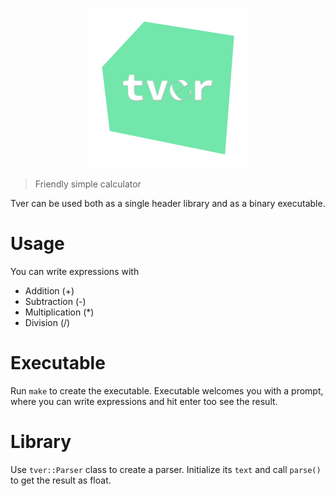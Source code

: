 <p align="center">
  <img width="256" src="res/tver.png">
</p>

> Friendly simple calculator

Tver can be used both as a single header library and as a binary executable.

# Usage

You can write expressions with

- Addition (+)
- Subtraction (-)
- Multiplication (*)
- Division (/)

# Executable

Run `make` to create the executable.
Executable welcomes you with a prompt, where you can write expressions and hit enter too see the result.

# Library

Use `tver::Parser` class to create a parser. Initialize its `text` and call `parse()` to get the result as float.
